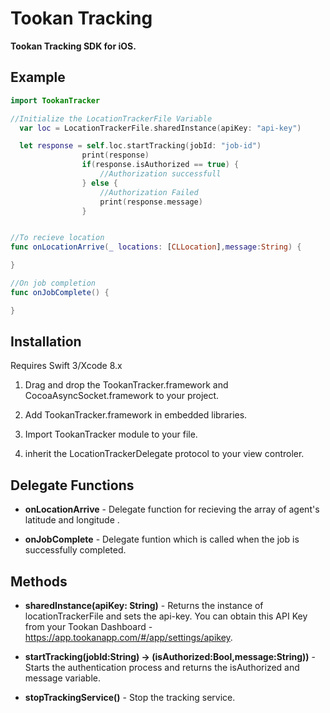 # Tookan Tracking

**Tookan Tracking SDK for iOS.**

## Example ##

```swift
import TookanTracker

//Initialize the LocationTrackerFile Variable
  var loc = LocationTrackerFile.sharedInstance(apiKey: "api-key")

  let response = self.loc.startTracking(jobId: "job-id")
                print(response)
                if(response.isAuthorized == true) {
                    //Authorization successfull
                } else {
                    //Authorization Failed
                    print(response.message)
                }


//To recieve location
func onLocationArrive(_ locations: [CLLocation],message:String) {

}

//On job completion
func onJobComplete() {

}
```
## Installation

Requires Swift 3/Xcode 8.x

1. Drag and drop the TookanTracker.framework and CocoaAsyncSocket.framework to your project.

2. Add TookanTracker.framework in embedded libraries.

3. Import TookanTracker module to your file.

4. inherit the LocationTrackerDelegate protocol to your view controler.

## Delegate Functions

*  **onLocationArrive** - Delegate function for recieving the array of agent's latitude and longitude .

*  **onJobComplete**    - Delegate funtion which is called when the job is successfully completed.  


## Methods ##

 * **sharedInstance(apiKey: String)** - Returns the instance of locationTrackerFile and sets the api-key. You can obtain this API Key from your Tookan Dashboard - https://app.tookanapp.com/#/app/settings/apikey. 
 
 * **startTracking(jobId:String) -> (isAuthorized:Bool,message:String))** - Starts the authentication process and returns the isAuthorized and message variable.
 
 * **stopTrackingService()** - Stop the tracking service.
